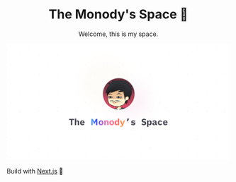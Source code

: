 <h1 align="center">The Monody's Space 🌝</h1>

<div align="center">
  <p>Welcome, this is my space.</p>
  <a href="https://monodyle.github.io/">
    <img src="./public/assets/cover.png" alt="Preview" title="The Monody's Space 🌝" />
  </a>
</div>

Build with [Next.js](https://nextjs.org/) 💖
